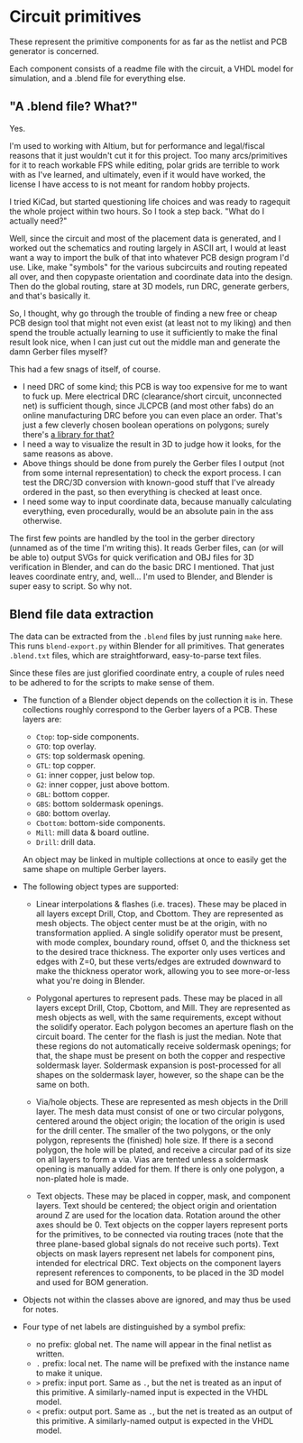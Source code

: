 Circuit primitives
==================

These represent the primitive components for as far as the netlist and PCB
generator is concerned.

Each component consists of a readme file with the circuit, a VHDL model for
simulation, and a .blend file for everything else.

"A .blend file? What?"
----------------------

Yes.

I'm used to working with Altium, but for performance and legal/fiscal reasons
that it just wouldn't cut it for this project. Too many arcs/primitives for it
to reach workable FPS while editing, polar grids are terrible to work with as
I've learned, and ultimately, even if it would have worked, the license I have
access to is not meant for random hobby projects.

I tried KiCad, but started questioning life choices and was ready to ragequit
the whole project within two hours. So I took a step back. "What do I actually
need?"

Well, since the circuit and most of the placement data is generated, and I
worked out the schematics and routing largely in ASCII art, I would at least
want a way to import the bulk of that into whatever PCB design program I'd
use. Like, make "symbols" for the various subcircuits and routing repeated all
over, and then copypaste orientation and coordinate data into the design. Then
do the global routing, stare at 3D models, run DRC, generate gerbers, and
that's basically it.

So, I thought, why go through the trouble of finding a new free or cheap PCB
design tool that might not even exist (at least not to my liking) and then
spend the trouble actually learning to use it sufficiently to make the final
result look nice, when I can just cut out the middle man and generate the damn
Gerber files myself?

This had a few snags of itself, of course.

 - I need DRC of some kind; this PCB is way too expensive for me to want to
   fuck up. Mere electrical DRC (clearance/short circuit, unconnected net) is
   sufficient though, since JLCPCB (and most other fabs) do an online
   manufacturing DRC before you can even place an order. That's just a few
   cleverly chosen boolean operations on polygons; surely there's
   [a library for that?](http://www.angusj.com/delphi/clipper.php)
 - I need a way to visualize the result in 3D to judge how it looks, for the
   same reasons as above.
 - Above things should be done from purely the Gerber files I output (not from
   some internal representation) to check the export process. I can test the
   DRC/3D conversion with known-good stuff that I've already ordered in the
   past, so then everything is checked at least once.
 - I need some way to input coordinate data, because manually calculating
   everything, even procedurally, would be an absolute pain in the ass
   otherwise.

The first few points are handled by the tool in the gerber directory (unnamed
as of the time I'm writing this). It reads Gerber files, can (or will be able
to) output SVGs for quick verification and OBJ files for 3D verification in
Blender, and can do the basic DRC I mentioned. That just leaves coordinate
entry, and, well... I'm used to Blender, and Blender is super easy to script.
So why not.

Blend file data extraction
--------------------------

The data can be extracted from the `.blend` files by just running `make` here.
This runs `blend-export.py` within Blender for all primitives. That generates
`.blend.txt` files, which are straightforward, easy-to-parse text files.

Since these files are just glorified coordinate entry, a couple of rules need
to be adhered to for the scripts to make sense of them.

 - The function of a Blender object depends on the collection it is in. These
   collections roughly correspond to the Gerber layers of a PCB. These layers
   are:

    - `Ctop`: top-side components.
    - `GTO`: top overlay.
    - `GTS`: top soldermask opening.
    - `GTL`: top copper.
    - `G1`: inner copper, just below top.
    - `G2`: inner copper, just above bottom.
    - `GBL`: bottom copper.
    - `GBS`: bottom soldermask openings.
    - `GBO`: bottom overlay.
    - `Cbottom`: bottom-side components.
    - `Mill`: mill data & board outline.
    - `Drill`: drill data.

   An object may be linked in multiple collections at once to easily get the
   same shape on multiple Gerber layers.

 - The following object types are supported:

    - Linear interpolations & flashes (i.e. traces). These may be placed in all
      layers except Drill, Ctop, and Cbottom. They are represented as mesh
      objects. The object center must be at the origin, with no transformation
      applied. A single solidify operator must be present, with mode complex,
      boundary round, offset 0, and the thickness set to the desired trace
      thickness. The exporter only uses vertices and edges with Z=0, but these
      verts/edges are extruded downward to make the thickness operator work,
      allowing you to see more-or-less what you're doing in Blender.

    - Polygonal apertures to represent pads. These may be placed in all layers
      except Drill, Ctop, Cbottom, and Mill. They are represented as mesh
      objects as well, with the same requirements, except without the solidify
      operator. Each polygon becomes an aperture flash on the circuit board.
      The center for the flash is just the median. Note that these regions do
      not automatically receive soldermask openings; for that, the shape must
      be present on both the copper and respective soldermask layer. Soldermask
      expansion is post-processed for all shapes on the soldermask layer,
      however, so the shape can be the same on both.

    - Via/hole objects. These are represented as mesh objects in the Drill
      layer. The mesh data must consist of one or two circular polygons,
      centered around the object origin; the location of the origin is used for
      the drill center. The smaller of the two polygons, or the only polygon,
      represents the (finished) hole size. If there is a second polygon, the
      hole will be plated, and receive a circular pad of its size on all layers
      to form a via. Vias are tented unless a soldermask opening is manually
      added for them. If there is only one polygon, a non-plated hole is made.

    - Text objects. These may be placed in copper, mask, and component layers.
      Text should be centered; the object origin and orientation around Z are
      used for the location data. Rotation around the other axes should be 0.
      Text objects on the copper layers represent ports for the primitives,
      to be connected via routing traces (note that the three plane-based
      global signals do not receive such ports). Text objects on mask layers
      represent net labels for component pins, intended for electrical DRC.
      Text objects on the component layers represent references to components,
      to be placed in the 3D model and used for BOM generation.

 - Objects not within the classes above are ignored, and may thus be used for
   notes.

 - Four type of net labels are distinguished by a symbol prefix:

    - no prefix: global net. The name will appear in the final netlist as
      written.
    - `.` prefix: local net. The name will be prefixed with the instance name
      to make it unique.
    - `>` prefix: input port. Same as `.`, but the net is treated as an input
      of this primitive. A similarly-named input is expected in the VHDL model.
    - `<` prefix: output port. Same as `.`, but the net is treated as an output
      of this primitive. A similarly-named output is expected in the VHDL
      model.
